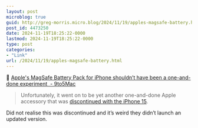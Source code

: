 ```yaml
---
layout: post
microblog: true
guid: http://greg-morris.micro.blog/2024/11/19/apples-magsafe-battery.html
post_id: 4473250
date: 2024-11-19T18:25:22-0000
lastmod: 2024-11-19T18:25:22-0000
type: post
categories:
- "Link"
url: /2024/11/19/apples-magsafe-battery.html
---
```

🔗 <a href="https://9to5mac.com/2024/11/18/iphone-16-magsafe-battery-pack-memories/?ref=spyglass.org" class="u-in-reply-to">Apple's MagSafe Battery Pack for iPhone shouldn’t have been a one-and-done experiment  - 9to5Mac</a>

> Unfortunately, it went on to be yet another one-and-done Apple accessory that was [discontinued with the iPhone 15](https://9to5mac.com/2023/09/12/apple-stops-selling-magsafe-battery-pack-magsafe-duo/).

Did not realise this was discontinued and it’s weird they didn’t launch an updated version. 
